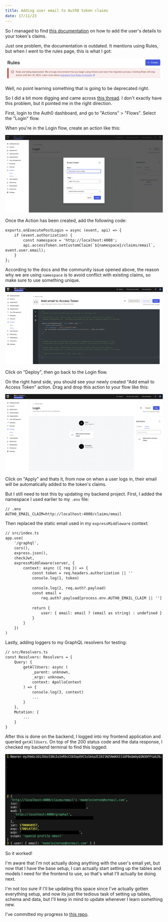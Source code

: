 ```yaml
---
title: Adding user email to Auth0 token claims
date: 17/11/23
---
```


So I managed to find [this documentation](https://auth0.com/docs/get-started/architecture-scenarios/spa-api/api-implementation-nodejs#4-determine-the-user-identity) on how to add the user's details to your token's claims.

Just one problem, the documentation is outdated. It mentions using Rules, but when I went to the rules page, this is what I got:

![Auth0 rules is being deprecated](./images/17th_nov_23_1.png)

Well, no point learning something that is going to be deprecated right.

So I did a bit more digging and came across [this thread](https://community.auth0.com/t/post-login-action-not-adding-email-to-access-token/97804). I don't exactly have this problem, but it pointed me in the right direction.

First, login to the Auth0 dashboard, and go to "Actions" > "Flows". Select the "Login" flow.

When you're in the Login flow, create an action like this:

![Create action](./images/17th_nov_23_2.png)

Once the Action has been created, add the following code:

```
exports.onExecutePostLogin = async (event, api) => {
    if (event.authorization) {
        const namespace = 'http://localhost:4000';
        api.accessToken.setCustomClaim(`${namespace}/claims/email`, event.user.email);
    }
};
```

According to the docs and the community issue opened above, the reason why we are using `namespace` is to avoid conflict with existing claims, so make sure to use something unique.

![Add action code](./images/17th_nov_23_3.png)

Click on "Deploy", then go back to the Login flow.

On the right hand side, you should see your newly created "Add email to Access Token" action. Drag and drop this action to your flow like this:

![Add action to flow](./images/17th_nov_23_4.png)

Click on "Apply" and thats it, from now on when a user logs in, their email will be automatically added to the token's claims.

But I still need to test this by updating my backend project. First, I added the namespace I used earlier to my `.env` file:

```
// .env
AUTH0_EMAIL_CLAIM=http://localhost:4000/claims/email
```

Then replaced the static email used in my `expressMiddleware` context:

```
// src/index.ts
app.use(
    '/graphql',
    cors(),
    express.json(),
    checkJwt,
    expressMiddleware(server, {
        context: async ({ req }) => {
            const token = req.headers.authorization || ''
            console.log(1, token)

            console.log(2, req.auth?.payload)
            const email =
                req.auth?.payload[process.env.AUTH0_EMAIL_CLAIM || '']

            return {
                user: { email: email ? (email as string) : undefined }
            }
        }
    })
)
```

Lastly, adding loggers to my GraphQL resolvers for testing:

```
// src/Resolvers.ts
const Resolvers: Resolvers = {
    Query: {
        getAllUsers: async (
            _parent: unknown,
            _args: unknown,
            context: ApolloContext
        ) => {
            console.log(3, context)
            ...
        }
    },
    Mutation: {
        ...
    }
}
```

After this is done on the backend, I logged into my frontend application and queried `getAllUsers`. On top of the 200 status code and the data response, I checked my backend terminal to find this logged:

![Console log](./images/17th_nov_23_5.png)

So it worked!

I'm aware that I'm not actually doing anything with the user's email yet, but now that I have the base setup, I can actually start setting up the tables and models I need for the frontend to use, so that's what I'll actually be doing next.

I'm not too sure if I'll be updating this space since I've actually gotten everything setup, and now its just the tedious task of setting up tables, schema and data, but I'll keep in mind to update whenever I learn something new.

I've committed my progress to [this repo](https://github.com/fattynomnom/itrack-expressjs).
